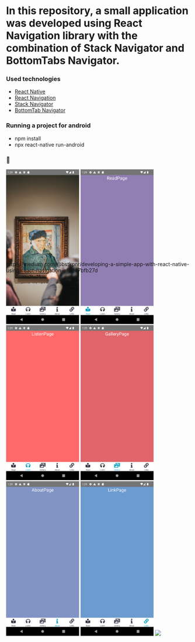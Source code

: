 

# In this repository, a small application was developed using React Navigation library with the combination of Stack Navigator and BottomTabs Navigator.
### Used technologies
<ul style="list-style-type:disc">
   <li><a href="https://reactnative.dev/">React Native</a></li>
   <li><a href="https://reactnavigation.org/">React Navigation</a></li>
   <li><a href="https://reactnavigation.org/docs/stack-navigator">Stack Navigator</a></li>
   <li><a href="https://reactnavigation.org/docs/bottom-tab-navigator">BottomTab Navigator</a></li>
</ul>

### Running a project for android
<ul>
<li>npm install</li>
<li>npx react-native run-android</li>
</ul>

### 👋
<div class="d-flex align-items-center justify-content-center" style="height: 250px;">
<img src="./assets/img/img1.png" width='200px'>
<img src="./assets/img/img2.png" width='200px'>
<img src="./assets/img/img3.png" width='200px'>
<img src="./assets/img/img4.png" width='200px'>
<img src="./assets/img/img5.png" width='200px'>
<img src="./assets/img/img6.png" width='200px'>
<img src="./assets/gif/project.gif" width='200px'>

</div>
https://medium.com/@bstkpnr/developing-a-simple-app-with-react-native-using-react-navigation-ef8247bfb27d
